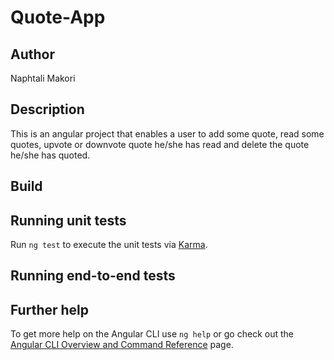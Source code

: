 # Quote-App
## Author
Naphtali Makori

## Description

This is an angular project that enables a user to add some quote, read some quotes, upvote or downvote quote he/she has read and delete the quote he/she has quoted.


##



## Build


## Running unit tests

Run `ng test` to execute the unit tests via [Karma](https://karma-runner.github.io).

## Running end-to-end tests


## Further help

To get more help on the Angular CLI use `ng help` or go check out the [Angular CLI Overview and Command Reference](https://angular.io/cli) page.
